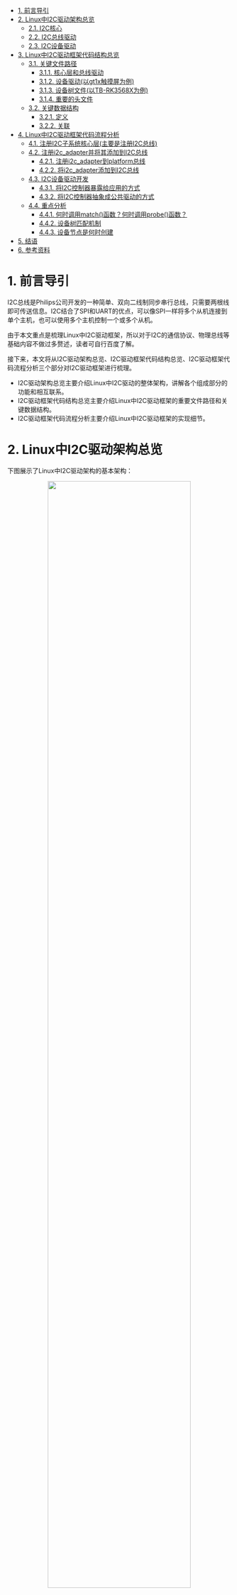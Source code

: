 - [1. 前言导引](#1-前言导引)
- [2. Linux中I2C驱动架构总览](#2-linux中i2c驱动架构总览)
	- [2.1. I2C核心](#21-i2c核心)
	- [2.2. I2C总线驱动](#22-i2c总线驱动)
	- [2.3. I2C设备驱动](#23-i2c设备驱动)
- [3. Linux中I2C驱动框架代码结构总览](#3-linux中i2c驱动框架代码结构总览)
	- [3.1. 关键文件路径](#31-关键文件路径)
		- [3.1.1. 核心层和总线驱动](#311-核心层和总线驱动)
		- [3.1.2. 设备驱动(以gt1x触摸屏为例)](#312-设备驱动以gt1x触摸屏为例)
		- [3.1.3. 设备树文件(以TB-RK3568X为例)](#313-设备树文件以tb-rk3568x为例)
		- [3.1.4. 重要的头文件](#314-重要的头文件)
	- [3.2. 关键数据结构](#32-关键数据结构)
		- [3.2.1. 定义](#321-定义)
		- [3.2.2. 关联](#322-关联)
- [4. Linux中I2C驱动框架代码流程分析](#4-linux中i2c驱动框架代码流程分析)
	- [4.1. 注册I2C子系统核心层(主要是注册I2C总线)](#41-注册i2c子系统核心层主要是注册i2c总线)
	- [4.2. 注册i2c_adapter并将其添加到I2C总线](#42-注册i2c_adapter并将其添加到i2c总线)
		- [4.2.1. 注册i2c_adapter到platform总线](#421-注册i2c_adapter到platform总线)
		- [4.2.2. 将i2c_adapter添加到I2C总线](#422-将i2c_adapter添加到i2c总线)
	- [4.3. I2C设备驱动开发](#43-i2c设备驱动开发)
		- [4.3.1. 将I2C控制器暴露给应用的方式](#431-将i2c控制器暴露给应用的方式)
		- [4.3.2. 将I2C控制器抽象成公共驱动的方式](#432-将i2c控制器抽象成公共驱动的方式)
	- [4.4. 重点分析](#44-重点分析)
		- [4.4.1. 何时调用match()函数？何时调用probe()函数？](#441-何时调用match函数何时调用probe函数)
		- [4.4.2. 设备树匹配机制](#442-设备树匹配机制)
		- [4.4.3. 设备节点是何时创建](#443-设备节点是何时创建)
- [5. 结语](#5-结语)
- [6. 参考资料](#6-参考资料)
<div STYLE="page-break-after: always;"></div>

# 1. 前言导引

I2C总线是Philips公司开发的一种简单、双向二线制同步串行总线，只需要两根线即可传送信息。I2C结合了SPI和UART的优点，可以像SPI一样将多个从机连接到单个主机，也可以使用多个主机控制一个或多个从机。

由于本文重点是梳理Linux中I2C驱动框架，所以对于I2C的通信协议、物理总线等基础内容不做过多赘述，读者可自行百度了解。

接下来，本文将从I2C驱动架构总览、I2C驱动框架代码结构总览、I2C驱动框架代码流程分析三个部分对I2C驱动框架进行梳理。

- I2C驱动架构总览主要介绍Linux中I2C驱动的整体架构，讲解各个组成部分的功能和相互联系。
- I2C驱动框架代码结构总览主要介绍Linux中I2C驱动框架的重要文件路径和关键数据结构。
- I2C驱动框架代码流程分析主要介绍Linux中I2C驱动框架的实现细节。

<div STYLE="page-break-after: always;"></div>

# 2. Linux中I2C驱动架构总览

下图展示了Linux中I2C驱动架构的基本架构：

<center>
<img src="https://github.com/zjn-astonishe/Linux_Share/blob/master/Image/image/Linux%E8%AE%BE%E5%A4%87%E9%A9%B1%E5%8A%A8%E5%BC%80%E5%8F%91%E8%AF%A6%E8%A7%A3/Linux%E5%86%85%E6%A0%B8%E9%87%8CI2C%E5%AD%90%E7%B3%BB%E7%BB%9F%E8%BD%AF%E4%BB%B6%E6%A1%86%E6%9E%B6%E5%9B%BE.png?raw=true" width="80%" />
</center>

对于南向开发而言，只需关注架构的内核空间部分。在《Linux设备驱动开发详解》一书第15章《Linux I2C核心、总线与设备驱动》中，将Linux内核里的I2C子系统分为核心、总线驱动和设备驱动三部分。

## 2.1. I2C核心

I2C核心提供了I2C总线驱动和I2C设备驱动注册和注销的方法，I2C通信方法上层的与具体适配器无关的代码，以及探测设备、检测设备地址的上层代码。I2C总线驱动和设备驱动之间依赖于I2C核心作为纽带。

## 2.2. I2C总线驱动

I2C总线驱动是对SoC中I2C控制器的软件实现(i2c_algorithm)。提供I2C控制器与从设备间完成数据通信的能力(i2c_adapter)。对应软件架构图中硬件抽象层部分和硬件实现控制层。

## 2.3. I2C设备驱动

I2C设备驱动(客户驱动)是对I2C从设备的软件实现。对应软件架构图中的驱动层。

<div STYLE="page-break-after: always;"></div>

# 3. Linux中I2C驱动框架代码结构总览

## 3.1. 关键文件路径
### 3.1.1. 核心层和总线驱动

<pre>
~/Documents/OpenHarmony/out/kernel/src_tmp/linux-5.10/drivers/i2c/
├── algos               // i2c_algorithm相关，通信算法
├── busses              // i2c_adapter相关，已经编写好的各种向i2c核心层注册的适配器，与I2C总线驱动相关
├── muxes
├── i2c-boardinfo.c     // i2c静态声明i2c设备的文件，设备树出现后已经不太使用。
├── i2c-core-acpi.c     // 以下i2c-core-*.c对应老版本的i2c-core.c，对应I2C核心，由内核开发者实现的，与硬件无关的代码。主要为其他各部分提供操作接口，在其内部通过结构体里面的函数指针调用硬件相关信息，即结构体里面函数指针的函数在设备加载的时候初始化。
├── i2c-core-base.c
├── i2c-core.h
├── i2c-core-of.c
├── i2c-core-slave.c
├── i2c-core-smbus.c
├── i2c-dev.c           // 为i2c_adapter实现了设备文件功能，只是提供了通用的read()、write()和ioctl()等接口，供应用层直接控制I2C控制器访问I2C设备的存储空间或寄存器。
├── i2c-mux.c
├── i2c-slave-eeprom.c
├── i2c-slave-testunit.c
├── i2c-smbus.c         // 实现smbus协议的扩展文件
├── i2c-stub.c
├── Kconfig
└── Makefile
</pre>

### 3.1.2. 设备驱动(以gt1x触摸屏为例)
<pre>
~/Documents/OpenHarmony/out/kernel/src_tmp/linux-5.10/drivers/input/touchscreen/gt1x/
├── gt1x.c              // gt1x触摸屏设备驱动主要代码位置
├── gt1x_cfg.h
├── gt1x_extents.c
├── gt1x_firmware.h
├── gt1x_generic.c      // gt1x触摸屏设备驱动主要代码位置
├── gt1x_generic.h
├── gt1x.h
├── gt1x_tools.c
├── gt1x_update.c
├── GT5688_Config_20170713_1080_1920.cfg
└── Makefile
</pre>

### 3.1.3. 设备树文件(以TB-RK3568X为例)

<pre>
~/Documents/OpenHarmony/out/kernel/src_tmp/linux-5.10/arch/arm64/boot/dts/rockchip/
├── ...
├── rk3568-toybrick-x0-linux.dts
├── rk3568.dtsi
├── rk3568-linux.dtsi
├── rk3568-toybrick-mipi-tx0-beiqicloud.dtsi
├── ...
</pre>

### 3.1.4. 重要的头文件

<pre>
~/Documents/OpenHarmony/out/kernel/src_tmp/linux-5.10/include/linux/
├── ...
├── device.h
├── ...
├── i2c.h
├── of.h
├── of_device.h
├── ...
</pre>

## 3.2. 关键数据结构

### 3.2.1. 定义

数据结构|文件路径|描述
:-:|:-:|:-:|
`i2c_adapter`|`/drivers/i2c/busses/i2c-core-base.c`|用于识别物理I2Cs总线以及访问该总线所需的访问算法
`i2c_algorithm`|`/include/linux/i2c.h`|I2C通信方法
`i2c_msg`|`/usr/include/linux/i2c.h`|i2c_algorithm中通信函数的基本单位
`i2c_driver`|`/include/linux/i2c.h`|I2C设备驱动
`i2c_client`|`/include/linux/i2c.h`|I2C从机设备
`i2c_bus_type`|`/drivers/i2c/i2c-core-base.c`|I2C总线


### 3.2.2. 关联

下图解释了上述结构体之间的关联。在I2C设备驱动注册的过程中，会调用i2c_driver的匹配函数`match()`与i2c_client(在i2c_adapter注册过程中解析设备树信息生成)进行匹配，匹配成功则调用`probe()`函数完成驱动注册的收尾工作。设备驱动可通过i2c_adapter中提供的i2c_algorithm，构造i2c_msg与I2C设备通信，完成控制操作。

<center>
<img src="https://github.com/zjn-astonishe/Linux_Share/blob/master/Image/image/Linux%E8%AE%BE%E5%A4%87%E9%A9%B1%E5%8A%A8%E5%BC%80%E5%8F%91%E8%AF%A6%E8%A7%A3/%E5%85%B3%E9%94%AE%E6%95%B0%E6%8D%AE%E7%BB%93%E6%9E%84%E4%B9%8B%E9%97%B4%E5%85%B3%E8%81%94.png?raw=true" width="40%" />
</center>

<div STYLE="page-break-after: always;"></div>

# 4. Linux中I2C驱动框架代码流程分析

<center>
<img src="https://github.com/zjn-astonishe/Linux_Share/blob/master/Image/image/Linux%E8%AE%BE%E5%A4%87%E9%A9%B1%E5%8A%A8%E5%BC%80%E5%8F%91%E8%AF%A6%E8%A7%A3/%E5%9B%BE%E7%89%872.png?raw=true" width="100%" />
</center>


每一个i2c_adapter对应一条实际的I2C总线。I2C总线上挂载着多个I2C设备实物，每个I2C设备对应一个i2c_client。一般来说，一个i2c_driver可以匹配多个i2c_client，而一个i2c_client只能匹配一个i2c_driver。i2c_driver会给每个I2C设备注册设备节点(以字符设备节点为例)，向用户层提供标准操作接口，如`write()/read()/ioctl()`。通过调用i2c_adapter提供的通信方法i2c_algorithm，完成对I2C设备的操作。

根据上图展示的I2C驱动框架可以总结出构建流程如下：

## 4.1. 注册I2C子系统核心层(主要是注册I2C总线)

如果要在系统启动时便能享受到I2C总线的相关服务，就需要调用`i2c_init()`函数。该函数通过`postcore_initcall(i2c_init)`被放置在内核中的`initcall2.init`段处，这和驱动开发中调用`module_init()`类似。于是，在内核启动时，系统调用`do_initcall()`函数，根据指针数组`initcall_levels[2]`找到`__initcall2_start`指针。由`vmlinux.lds.h`可知，该指针指向`initcall2.init`段的起始地址，系统依次取出段中的每个函数指针并执行，从而使得系统能享受到I2C总线的相关服务。同样，编译进内核的驱动程序都通过这种方式完成启动并提供服务，具体可以查询“Linux的initcall机制”进行了解。

```C
/* /drivers/i2c/i2c-core-base.c */
static int __init i2c_init(void)
{
	int retval;
	...
	retval = bus_register(&i2c_bus_type);       // 注册I2C总线，成功返回值为0
	if (retval)		// 如果注册失败
		return retval;
	...
	return 0;
...
}
```

`i2c_init()`函数中，最重要的便是调用`bus_register(&i2c_bus_type)`函数完成I2C总线的注册。

`i2c_bus_type`是一个`bus_type`结构体变量，它重载了`bus_type`结构体中的几个成员指针变量，其中最重要的是总线名称`.name`以及两个函数指针——`match()`和`probe()`。

```C
/* /drivers/i2c/i2c-core-base.c */
struct bus_type i2c_bus_type = {
	.name		= "i2c",
	.match		= i2c_device_match,         // 负责总线上的device和driver匹配
	.probe		= i2c_device_probe,         // 在匹配成功后会执行以完成注册的收尾工作
	.remove		= i2c_device_remove,
	.shutdown	= i2c_device_shutdown,
};
EXPORT_SYMBOL_GPL(i2c_bus_type);        // 模块导出，可供其他模块使用
```

当任何一个i2c_driver或者i2c_client注册到I2C总线时，I2C总线都会调用`i2c_device_match()`函数对i2c_driver和i2c_client进行匹配。

```C
/* /drivers/i2c/i2c-core-base.c */
static int i2c_device_match(struct device *dev, struct device_driver *drv)
{
	struct i2c_client	*client = i2c_verify_client(dev);
	struct i2c_driver	*driver;

	/* Attempt an OF style match */
	if (i2c_of_match_device(drv->of_match_table, client))
		return 1;

	/* Then ACPI style match */
	if (acpi_driver_match_device(dev, drv))
		return 1;

	driver = to_i2c_driver(drv);                    // 找到i2c_driver

	/* Finally an I2C match */
	if (i2c_match_id(driver->id_table, client))     // 用i2c_driver的id_table和device匹配。驱动名多个，但设备名只有一个，说明一个驱动可以对应多个设备(尤其是同一类型)
		return 1;

	return 0;
}
```

`i2c_device_match()`函数提供了三种匹配方式，它们执行顺序的先后代表了匹配优先级的高低。
- `i2c_of_match_device`是设备树的匹配方式，具有最高的优先级。
- `acpi_driver_match_device`是acpi(高级设置与电源管理)的匹配方式。
- `i2c_match_id`则是通过注册i2c_driver结构体变量时提供的id_table进行匹配。

如今设备树匹配方式已经成为主流，后文将对其进行重点介绍。而acpi匹配方式使用较少且较复杂，所以下面只简单了解一下在设备树匹配方式产生之前，主要采用的匹配方式`i2c_match_id`。

```C
const struct i2c_device_id *i2c_match_id(const struct i2c_device_id *id,
						const struct i2c_client *client)
{
	if (!(id && client))	// 要求设备和驱动的设备号表都非空
		return NULL;
	// 循环比对
	while (id->name[0]) {
		if (strcmp(client->name, id->name) == 0)
			return id;
		id++;
	}
	return NULL;
}
```

匹配成功后，I2C总线在后续会调用`i2c_device_probe()`函数完成相应注册的收尾工作。

除了被重载的几个成员指针变量，`bus_type`结构体中还有一个关键成员变量`*p`。通过I2C驱动框架图可以知道，I2C总线上分别存储了i2c_driver链和i2c_client链来实现对驱动和设备的管理。`*p`是一个`subsys_private`结构体变量，所包含的成员`klist_devices`和`klist_drivers`分别对应了i2c_client链和i2c_driver链，在`bus_register()`中调用`klist_init()`函数进行初始化。

```C
/* /include/linux/device/bus.h */
struct bus_type {
	const char		*name;
	...
	int (*match)(struct device *dev, struct device_driver *drv);
	int (*probe)(struct device *dev);
	int (*remove)(struct device *dev);
	void (*shutdown)(struct device *dev);
	...
	struct subsys_private *p;
	...
};
/* /drivers/base/base.h */
struct subsys_private {
	...
	struct klist klist_devices;		// i2c_client链(对于I2C总线来说)
	struct klist klist_drivers;		// i2c_driver链(对于I2C总线来说)
	...
};
/* /include/linux/device/bus.c */
int bus_register(struct bus_type *bus)
{
	...
	struct subsys_private *priv;
	...
	klist_init(&priv->klist_devices, klist_devices_get, klist_devices_put);		// 初始化i2c_client链
	klist_init(&priv->klist_drivers, NULL, NULL);	// 初始化i2c_driver链
	...
}
```

## 4.2. 注册i2c_adapter并将其添加到I2C总线

`i2c_adapter`在硬件上对应SoC的I2C控制器，在内核中被认为是一个设备，而其对应驱动即是总线驱动。它向接在I2C控制器上的I2C设备提供在I2C总线上通信的基础方法，通过操作SoC的I2C控制器相关的寄存器实现数据收发。

### 4.2.1. 注册i2c_adapter到platform总线

`i2c_adapter`一般通过两种方法注册：

- 一种做法是为I2C适配器创建一个platform设备注册到`platform_bus_type`总线上与I2C适配器的platform驱动匹配，在驱动的probe函数中向I2C总线添加`i2c_adapter`和提供`i2c_algorithm`通信方法。
- 另一种做法是I2C适配器作为pci设备注册到PCI总线上与I2C适配器的pci驱动匹配，在驱动的probe函数中向i2c_bus_type添加`i2c_adapter`和提供`i2c_algorithm`通信方法。

以TB-RK3568X为例，RK平台采用的是第一种方法。总线驱动的文件存储在路径`/drivers/i2c/busses`中，RK平台的总线驱动文件为`i2c-rk3x.c`。

结合4.1可知，编译进内核的驱动程序要在系统启动后为系统提供服务，则需事先将`init()`函数加入到内核的特定段中。驱动程序对应的`init()`函数是`module_init()`，对应放置的位置是内核中的`initcall6.init`段(据此，也可知内核是先注册总线，后注册驱动)。

为了提高代码的重用性，消除多余的样板文件。当module_init和module_exit都不做任何特殊操作时，调用宏定义函数 `module_platform_driver` 替换 `module_init` 和 `module_exit` (实际还要调用一次宏定义函数 `module_driver` 才能完成替换)。

```C
/* /include/linux/platform_device.h */
#define module_platform_driver(__platform_driver) \

    module_driver(__platform_driver, platform_driver_register, \
            platform_driver_unregister)
			
/* /include/linux/device/driver.h */
/**
 * @__driver: driver name
 * @__register: register function for this driver type
 * @__unregister: unregister function for this driver type
 * @...: Additional arguments to be passed to __register and __unregister.
 */
#define module_driver(__driver, __register, __unregister, ...) \
static int __init __driver##_init(void) \
{ \

    return __register(&(__driver) , ##__VA_ARGS__); \

} \
module_init(__driver##_init); \
static void __exit __driver##_exit(void) \
{ \

    __unregister(&(__driver) , ##__VA_ARGS__); \

} \
module_exit(__driver##_exit); 

/* /drivers/i2c/busses/i2c-rk3x.c */
module_platform_driver(rk3x_i2c_driver);	// 注册i2c_adapter的platform_driver
```

`rk3x_i2c_driver`是一个`platform_driver`类型的结构体变量，重载了`*driver`结构体的部分变量(最重要的是匹配表`of_match_table`)和两个函数指针`probe()`和`remove()`。

```C
/* /drivers/i2c/busses/i2c-rk3x.c */
static struct platform_driver rk3x_i2c_driver = {
	.probe   = rk3x_i2c_probe,
	.remove  = rk3x_i2c_remove,
	.driver  = {
		.name  = "rk3x-i2c",
		.of_match_table = rk3x_i2c_match,
		.pm = &rk3x_i2c_pm_ops,
	},
};
```

`module_init()`调用`platform_driver_register(rk3x_i2c_driver)`向platform总线注册总线驱动。后续流程匹配和调用收尾工作与I2C总线类似，就不做赘述。

```C
/* /drivers/i2c/busses/i2c-rk3x.c */
/**
 * @param pdev: 即i2c_adapter，相当于是挂载在platform总线上的platform_device。
 */
static int rk3x_i2c_probe(struct platform_device *pdev)
{
    struct device_node *np = pdev->dev.of_node;	// i2c_adapter对应的设备节点
    const struct of_device_id *match;	// 匹配表
    struct rk3x_i2c *i2c;	// 声明一个rk3x_i2c的适配器结构体，是i2c_adapter的进一步封装，相当于面向对象中的继承
    ...
    /**
     * 采用devm_kzalloc与kzalloc相比，优点在于不用考虑释放问题，由内核完成内存回收工作
     * devm_kzalloc — Resource-managed kzalloc
     * @param pdev: 申请内存的目标设备
     * @param gftp: 申请内存的类型标志，标识内存分配器将要采取的行为。其中GFP_KERNEL最常用，五内存可用时可引起休眠。
     * @return: 成功返回首地址，失败返回NULL
     * 为适配器结构体申请内存，为后续实例化完成基础工作。
     */
    i2c = devm_kzalloc(&pdev->dev, sizeof(struct rk3x_i2c), GFP_KERNEL); 
    if (!i2c)	// 申请失败
        return -ENOMEM; 
	...
    // i2c_adapter部分成员初始化
    // 名字
    strlcpy(i2c->adap.name, "rk3x-i2c", sizeof(i2c->adap.name));
    // 拥有者
    i2c->adap.owner = THIS_MODULE;
    // 通信方法
    i2c->adap.algo = &rk3x_i2c_algorithm;
    i2c->adap.algo_data = i2c;
    i2c->adap.retries = 3;
    i2c->adap.dev.of_node = np;		
    i2c->adap.dev.parent = &pdev->dev;
    i2c->dev = &pdev->dev;
	...
    // 向I2C总线添加i2c_adapter，重点
    ret = i2c_add_adapter(&i2c->adap);
    if (ret < 0)
        goto err_clk_notifier;
    return 0;
	...
}
```

阅读注册收尾时被调用的`rk3x_i2c_probe()`函数源码可以知道，该函数负责将i2c_adapter和platform_device联系起来。并在对i2c_adapter各项参数进行配置后，将i2c_adapter添加到I2C总线。

参数配置中比较重要的是`rk3x_i2c_algorithm`，因为每家芯片厂商SoC内部的I2C控制器是不一样的，所以 `i2c_algorithm` 中直接涉及硬件层面上的代码都是由芯片商提供。例如：对I2C控制器的寄存器操作。 `i2c_algorithm` 提供的通信函数控制适配器产生特定的访问信号，虽然不同的I2C总线控制器被抽象成不同的 `i2c_adapter` ，但是如果操作方式相同，则可以共享同一个 `i2c_algorithm` 。

```C
/* /drivers/i2c/busses/i2c-rk3x.c */
static const struct i2c_algorithm rk3x_i2c_algorithm = {
    .master_xfer		= rk3x_i2c_xfer,            // 通信方法，如果不支持I2C访问，则为NULL
    .master_xfer_atomic	= rk3x_i2c_xfer_polling,            // 通信方法，在atomic context环境下使用。比如在关机之前、所有中断都关闭的情况下，用来访问电源管理芯片
    .functionality		= rk3x_i2c_func,            // 检测通信方法支持的功能或协议，设备驱动一般会调用这个回调来确认适配器支持的协议类型
}; 
```

### 4.2.2. 将i2c_adapter添加到I2C总线

4.2.1末尾提到：在`rk3x_i2c_probe()`的最后，调用了I2C核心层为总线驱动开放的添加适配器至I2C总线的接口函数`i2c_add_adapter()`。该函数的主要作用有两个：
- 将对应的I2C总线的id分配给i2c_adapter。因为一个Soc内部通常会有多个I2C控制器，而所有I2C控制器实际都公用同一份总线驱动代码。
- 解析由i2c_adapter控制的每一个从设备，并构建出i2c_client。设备驱动加载运行需要i2c_client才能继续。

```C
/* /drivers/i2c/i2c-core-base.c */
/**
 * i2c_add_adapter - declare i2c adapter, use dynamic bus number
 * @adapter: the adapter to add
 * Context: can sleep
 *
 * This routine is used to declare an I2C adapter when its bus number
 * doesn't matter or when its bus number is specified by an dt alias.
 * Examples of bases when the bus number doesn't matter: I2C adapters
 * dynamically added by USB links or PCI plugin cards.
 *
 * When this returns zero, a new bus number was allocated and stored
 * in adap->nr, and the specified adapter became available for clients.
 * Otherwise, a negative errno value is returned.
 */
int i2c_add_adapter(struct i2c_adapter *adapter)
{
	struct device *dev = &adapter->dev;
	int id;
    // 对于在设备树定义的i2c适配器，则通过设备树获得总线号(在rk3x_i2c_probe中赋值dev->of_node)
	if (dev->of_node) {
        // 获得总线号，因为总线驱动可以兼容多个同一平台的I2C控制器，一般会在dts里指定。
		id = of_alias_get_id(dev->of_node, "i2c");
        // 如果找到I2C总线号则直接注册
		if (id >= 0) {
			adapter->nr = id;
			return __i2c_add_numbered_adapter(adapter);	// 添加已明确总线号的I2C适配器
		}
	}
	mutex_lock(&core_lock);
    // 为i2c_adapter绑定动态总线号(从i2c_adapter_idr中申请一个可用的总线号)
	id = idr_alloc(&i2c_adapter_idr, adapter,
		       __i2c_first_dynamic_bus_num, 0, GFP_KERNEL);
	mutex_unlock(&core_lock);
	if (WARN(id < 0, "couldn't get idr"))
		return id;
	adapter->nr = id;
	return i2c_register_adapter(adapter);	// 在I2C总线上注册i2c_adapter
}
```

在设备树中有一个叫做aliases的节点，在Linux内核启动的时候，会按如下流程解析这个节点，将节点内的信息加入到全局`aliases_lookup`链表中。
<pre>
start_kernel
	--> setup_arch
		--> unflatten_device_tree
			--> of_alias_scan
				--> of_alias_add
</pre>

`i2c_add_adapter()`提供了两种为i2c_adapter分配id的方法。对于在设备树定义的i2c_adapter，调用`of_alias_get_id()`遍历`aliases_lookup`链表获得明确的I2C总线号，并调用`__i2c_add_numbered_adapter()`函数添加i2c_adapter。否则，从i2c_adapter_idr中申请一个可用的总线号供i2c_adapter添加。

```C
/* /drivers/of/base.c */
int of_alias_get_id(struct device_node *np, const char *stem)
{
	struct alias_prop *app;
	int id = -ENODEV;
	mutex_lock(&of_mutex);
    // 遍历链表aliases_lookup(成员为alias_prop)，逐一对比字符串stem。
	list_for_each_entry(app, &aliases_lookup, link) {
        // 过滤掉dtsi中aliases节点内的非I2C节点
		if (strcmp(app->stem, stem) != 0)
			continue;
        // 如果字符串匹配且找到对应的device_node，则说明获得ID
		if (np == app->np) {
			id = app->id;
			break;
		}
	}
	mutex_unlock(&of_mutex);
	return id;
}
```

无论i2c_adapter是如何获得id的，其最终都是调用`i2c_register_adapter`在I2C总线上注册i2c_adapter。

```C
/* /drivers/i2c/i2c-core-base.c */
static int i2c_register_adapter(struct i2c_adapter *adap)
{
	...
	/* 如果adapter没有name和algo算法，则无法注册 */
	if (WARN(!adap->name[0], "i2c adapter has no name"))
		goto out_list;
	if (!adap->algo) {
		pr_err("adapter '%s': no algo supplied!\n", adap->name);
		goto out_list;
	}
	...
	// 注册到I2C总线
	dev_set_name(&adap->dev, "i2c-%d", adap->nr);
	adap->dev.bus = &i2c_bus_type;
	adap->dev.type = &i2c_adapter_type;

	res = device_register(&adap->dev);	// 将adapter设备添加到I2C总线，生成i2c_client。
	if (res) {
		pr_err("adapter '%s': can't register device (%d)\n", adap->name, res);
		goto out_list;
	}
	...
	/* create pre-declared device nodes */
    // 构建从设备的软件抽象i2c_client，并与adapter建立联系
	of_i2c_register_devices(adap);
	...
	if (adap->nr < __i2c_first_dynamic_bus_num)
		i2c_scan_static_board_info(adap);
	/* Notify drivers */
	mutex_lock(&core_lock);
	bus_for_each_drv(&i2c_bus_type, NULL, adap, __process_new_adapter);		// 匹配机制。遍历整个driver链表，进行i2c_client与i2c_driver的匹配工作
	mutex_unlock(&core_lock);
	return 0;
	...
out_list:
	...
}
```

`i2c_register_adapter()`函数最重要的作用是解析由i2c_adapter控制的每一个从设备，并构建出i2c_client。进而完成i2c_driver和i2c_client的匹配。前者由函数`of_i2c_register_devices()`负责，后者依靠函数`bus_for_each_drv()`实现。

```C
/* /drivers/i2c/i2c-core-of.c */
void of_i2c_register_devices(struct i2c_adapter *adap)
{
	struct device_node *bus, *node;
    // 构建i2c_client
	struct i2c_client *client;
	/* Only register child devices if the adapter has a node pointer set */
	if (!adap->dev.of_node)
		return;
	dev_dbg(&adap->dev, "of_i2c: walking child nodes\n");
    // 查找设备树节点中名称有直接描述I2C总线的节点，缩小查找范围
	bus = of_get_child_by_name(adap->dev.of_node, "i2c-bus");
    // 没找到则从头开始遍历
	if (!bus)
		bus = of_node_get(adap->dev.of_node);
    // 遍历每一个子节点，调用of_i2c_register_device解析设备树节点内容并注册为i2c_client
	for_each_available_child_of_node(bus, node) {
		if (of_node_test_and_set_flag(node, OF_POPULATED))
			continue;

		client = of_i2c_register_device(adap, node);
		if (IS_ERR(client)) {
			dev_err(&adap->dev,
				 "Failed to create I2C device for %pOF\n",
				 node);
			of_node_clear_flag(node, OF_POPULATED);
		}
	}
	of_node_put(bus);
}
```

```C
/* /drivers/i2c/i2c-core-of.c */
static struct i2c_client *of_i2c_register_device(struct i2c_adapter *adap, 
						 						 struct device_node *node)
{
	struct i2c_client *client;
	struct i2c_board_info info;
	int ret;
	dev_dbg(&adap->dev, "of_i2c: register %pOF\n", node);
	ret = of_i2c_get_board_info(&adap->dev, node, &info);
	if (ret)
		return ERR_PTR(ret);
	client = i2c_new_client_device(adap, &info);
	if (IS_ERR(client))
		dev_err(&adap->dev, "of_i2c: Failure registering %pOF\n", node);
	return client;
}
```

在构建i2c_client的过程中，需要读取设备树信息赋值给对应的i2c_device。这个操作由`of_i2c_get_board_info()`函数完成。例如：调用`of_modalias_node()`函数获得`client->name`。

```C
/* /drivers/i2c/i2c-core-of.c */
int of_i2c_get_board_info(struct device *dev, struct device_node *node,
			  			  struct i2c_board_info *info)
{
	u32 addr;
	int ret;
	memset(info, 0, sizeof(*info));
	if (of_modalias_node(node, info->type, sizeof(info->type)) < 0) {
		dev_err(dev, "of_i2c: modalias failure on %pOF\n", node);
		return -EINVAL;
	}
		ret = of_property_read_u32(node, "reg", &addr); // 对应设备树中的<reg>标签
	if (ret) {
		dev_err(dev, "of_i2c: invalid reg on %pOF\n", node);
		return ret;
	}
	if (addr & I2C_TEN_BIT_ADDRESS) {
		addr &= ~I2C_TEN_BIT_ADDRESS;
		info->flags |= I2C_CLIENT_TEN;
	}
	if (addr & I2C_OWN_SLAVE_ADDRESS) {
		addr &= ~I2C_OWN_SLAVE_ADDRESS;
		info->flags |= I2C_CLIENT_SLAVE;
	}
	info->addr = addr;
	info->of_node = node;
	info->fwnode = of_fwnode_handle(node);
	if (of_property_read_bool(node, "host-notify"))
		info->flags |= I2C_CLIENT_HOST_NOTIFY;
	if (of_get_property(node, "wakeup-source", NULL))
		info->flags |= I2C_CLIENT_WAKE;
	return 0;
}
```

```C
/* /drivers/of/base.c */
int of_modalias_node(struct device_node *node, char *modalias, int len)
{
	const char *compatible, *p;
	int cplen;

	compatible = of_get_property(node, "compatible", &cplen);	// 查找"compatible"属性
	if (!compatible || strlen(compatible) > cplen)
		return -ENODEV;
	p = strchr(compatible, ',');	// 定位，"manufacturer, model"
	strlcpy(modalias, p ? p + 1 : compatible, len);
	return 0;
}
```

最终由`i2c_new_client_device()`函数调用的`i2c_new_client_device()`根据获得的`info`完成i2c_client的构建。

```C
/* /drivers/i2c/i2c-core-base.c */
struct i2c_client *i2c_new_client_device(struct i2c_adapter *adap, 
										 struct i2c_board_info const *info)
{
	struct i2c_client	*client;
	int			status;
	client = kzalloc(sizeof *client, GFP_KERNEL);	// 分配内核空间
	if (!client)
		return ERR_PTR(-ENOMEM);
	// 配置client的基本信息
	client->adapter = adap;
	client->dev.platform_data = info->platform_data;
	client->flags = info->flags;
	client->addr = info->addr		// 对应设备树中的<reg>标签
	client->init_irq = info->irq;
	if (!client->init_irq)
		client->init_irq = i2c_dev_irq_from_resources(info->resources,
							 						  info->num_resources);
	strlcpy(client->name, info->type, sizeof(client->name));
	status = i2c_check_addr_validity(client->addr, client->flags);
	if (status) {
		dev_err(&adap->dev, "Invalid %d-bit I2C address 0x%02hx\n",
				client->flags & I2C_CLIENT_TEN ? 10 : 7, client->addr);
		goto out_err_silent;
	}
	/* Check for address business */
	status = i2c_check_addr_ex(adap, i2c_encode_flags_to_addr(client));
	if (status)
		dev_err(&adap->dev,
				"%d i2c clients have been registered at 0x%02x",
				status, client->addr);
	client->dev.parent = &client->adapter->dev;
	client->dev.bus = &i2c_bus_type;
	client->dev.type = &i2c_client_type;
	client->dev.of_node = of_node_get(info->of_node);
	client->dev.fwnode = info->fwnode;
	i2c_dev_set_name(adap, client, info, status);
	if (info->properties) {
		status = device_add_properties(&client->dev, info->properties);
		if (status) {
			dev_err(&adap->dev,
					"Failed to add properties to client %s: %d\n",
					client->name, status);
			goto out_err_put_of_node;
		}
	}
	status = device_register(&client->dev);
	if (status)
		goto out_free_props;
	dev_dbg(&adap->dev, "client [%s] registered with bus id %s\n",
			client->name, dev_name(&client->dev));
	return client;
out_free_props:
	...
out_err_put_of_node:
	...
out_err_silent:
	...

}
```

## 4.3. I2C设备驱动开发

完成I2C总线注册和i2c_adapter的注册后，就可以进行I2C设备驱动的开发了。由I2C驱动框架图可知，实现I2C设备驱动通常有两条路径：

### 4.3.1. 将I2C控制器暴露给应用的方式

该方式采用标准的 `file_operations` 字符设备的形式，将 `i2c_adapter` 设备化，在`/dev`目录下创建`i2c-n(n=0, 1, 2...)`设备节点。所实现的驱动可看作是一种" `i2c_driver` 成员函数 + 字符设备驱动"的虚拟驱动，需要由应用层通过 `read()` 、 `write()` 函数根据芯片手册直接对I2C控制器进行配置时序等操作，以实现对从设备的控制。这种方式是把对硬件的具体操作放在应用层去实现，适合用来快速测试一款I2C设备的功能，或者在 `i2c_driver` 工作不正常的时候排查具体是设备驱动工作问题还是主机驱动工作问题。并不能作为主流的开发方式。

驱动开发流程中的初始化、注册等准备流程工作和上文描述原理相同，不再赘述。

```C
/* //drivers/i2c/i2c-dev.c */
//设备节点的操作方法
static const struct file_operations i2cdev_fops = {
	.owner		= THIS_MODULE,
	.llseek		= no_llseek,
	.read		= i2cdev_read,
	.write		= i2cdev_write,
	.unlocked_ioctl	= i2cdev_ioctl,
	.open		= i2cdev_open,
	.release	= i2cdev_release,
};
//I2C驱动
static struct i2c_driver i2cdev_driver = {
	.driver = {
		.name	= "dev_driver",
	},
	.attach_adapter	= i2cdev_attach_adapter,
	.detach_adapter	= i2cdev_detach_adapter,
};
#define I2C_MAJOR	89		/* Device major number		*/
static int __init i2c_dev_init(void)
{
	int res;

	printk(KERN_INFO "i2c /dev entries driver\n");

	//注册设备号是89，次设备号范围是0-255、文件操作集合是i2cdev_fops的字符设备
	res = register_chrdev(I2C_MAJOR, "i2c", &i2cdev_fops);
	if (res)
		goto out;

	//注册名字是i2c-dev的设备类
	i2c_dev_class = class_create(THIS_MODULE, "i2c-dev");
	if (IS_ERR(i2c_dev_class)) {
		res = PTR_ERR(i2c_dev_class);
		goto out_unreg_chrdev;
	}

	//注册i2c适配器设备驱动i2cdev_driver，将来内核注册的每个I2C适配器都会被该驱动以设备节点的方式暴露给应用，在"/sys/class/i2c-dev"目录下可以看到。
	res = i2c_add_driver(&i2cdev_driver);
	if (res)
		goto out_unreg_class;

	return 0;
out_unreg_class:
	class_destroy(i2c_dev_class);
out_unreg_chrdev:
	unregister_chrdev(I2C_MAJOR, "i2c");
out:
	printk(KERN_ERR "%s: Driver Initialisation failed\n", __FILE__);
	return res;
}
```

完成i2c设备驱动的注册后，就可以通过`i2cdev_fops`中提供的各项功能与I2C设备进行交互。


### 4.3.2. 将I2C控制器抽象成公共驱动的方式

该方式是把所有代码都放在驱动层实现，直接向应用层提供最终结果，即应用层甚至可以不知道I2C的存在。例如电容式触摸屏驱动直接向应用层提供 `/dev/input/eventn` 的操作接口，接收上报到应用层的输入事件。而不需要直到具体是怎么上报的，甚至应用层不知道触摸屏是使用I2C总线和主机进行数据交互的。

以汇顶科技的gt1x型电容式触摸屏为例，电容触摸屏通过I2C总线与SoC进行通信，利用其自带的触摸IC完成坐标计算后通过I2C将坐标信息传输给SoC，坐标的计算过程不需要SoC的参与。从这个角度上来说，电容触摸屏就是一个挂载到SoC上的I2C从设备。具体可阅读位于`/driver/input/touchscreen/gt1x/`的源码`gt1x.c`。

## 4.4. 重点分析

### 4.4.1. 何时调用match()函数？何时调用probe()函数？

要搞清楚`match()`和`probe()`函数是何时被何者所调用的，需对源码进行深入了解。根据文档描述，`probe()`函数执行于`match()`函数之后，且匹配触发的前提是要有i2c_driver或者i2c_client注册到I2C总线。所以尝试从i2c_driver的注册代码中寻找答案。

```C
/* /drivers/i2c/i2c-core-base.c */
int i2c_register_driver(struct module *owner, struct i2c_driver *driver)
{
	...
	driver->driver.bus = &i2c_bus_type;
	INIT_LIST_HEAD(&driver->clients);
	...
	/* When registration returns, the driver core
	 * will have called probe() for all matching-but-unbound devices.
	 */
	res = driver_register(&driver->driver);     // 实际注册位置
	if (res)
		return res;
    ...
}
```

注意到`i2c_register_driver`函数中实际是调用了`driver_register()`函数完成注册，并且根据注释描述，正是在`driver_register()`中完成了`match()`和`probe()`的工作。因此继续进入`driver_register()`函数中进行跟踪。

```C
/* /drivers/base/driver.c */
int driver_register(struct device_driver *drv)
{
	...
	ret = bus_add_driver(drv);              // 在总线上添加传递的驱动(将驱动添加到总线的驱动链表中)
	...
}
```

`driver_register()`函数中调用了`bus_add_driver()`函数，将驱动添加到总线上，继续深入直到找到有关`match`和`probe`的函数。

```C
/* /drivers/base/bus.c */
int bus_add_driver(struct device_driver *drv)
{
	...
	if (drv->bus->p->drivers_autoprobe)
    {
		error = driver_attach(drv);         // 跟踪driver_attach();
		if (error)
			goto out_unregister;
	}
	...
}
```
```C
/* /drivers/base/dd.c */
int driver_attach(struct device_driver *drv)
{
	return bus_for_each_dev(drv->bus, NULL, drv, __driver_attach);  // 实际是在调用__driver_attach();
}
```
```C
/* /drivers/base/bus.c */
int bus_for_each_dev(struct bus_type *bus, struct device *start,
		     		 void *data, int (*fn)(struct device *, void *))
{
	...
	klist_iter_init_node(&bus->p->klist_devices, &i,
			     (start ? &start->p->knode_bus : NULL));	// 	链表头开始遍历连接在总线上的设备链表
	while (!error && (dev = next_device(&i)))
		error = fn(dev, data);
	klist_iter_exit(&i);
	return error;
}
```
```C
/* /drivers/base/dd.c */
static int __driver_attach(struct device *dev, void *data)
{
	...
	ret = driver_match_device(drv, dev);        // 驱动和设备匹配
	if (ret == 0) {
		/* no match */
		return 0;
	} else if (ret == -EPROBE_DEFER) {
		dev_dbg(dev, "Device match requests probe deferral\n");
		driver_deferred_probe_add(dev);
	} else if (ret < 0) {
		dev_dbg(dev, "Bus failed to match device: %d\n", ret);
		return ret;
	} /* ret > 0 means positive match */

	......

    device_driver_attach(drv, dev);
	return 0;
}
```
```C
/* /drivers/base/base.h */ 
static inline int driver_match_device(struct device_driver *drv,
				      struct device *dev)
{
	return drv->bus->match ? drv->bus->match(dev, drv) : 1;
}
```

至此，可知是`driver_match_device`函数调用了I2C总线的`i2c_device_match()`函数完成对驱动和设备的匹配工作。而匹配完成后`probe()`的调用则还需跟踪进`device_driver_attach`函数分析。

```C
/* /drivers/base/dd.c */
int device_driver_attach(struct device_driver *drv, struct device *dev)
{
	int ret = 0;
	__device_driver_lock(dev, dev->parent);
	/*
	 * If device has been removed or someone has already successfully
	 * bound a driver before us just skip the driver probe call.
	 */
	if (!dev->p->dead && !dev->driver)
		ret = driver_probe_device(drv, dev);
	__device_driver_unlock(dev, dev->parent);
	return ret;
}
```
```C
/* /drivers/base/dd.c */
int driver_probe_device(struct device_driver *drv, struct device *dev)
{
    ...
	pm_runtime_barrier(dev);
	if (initcall_debug)
		ret = really_probe_debug(dev, drv);
	else
		ret = really_probe(dev, drv);
	...
}
```
在`really_probe()`函数中，调用了总线的`probe()`函数，以I2C为例就是`i2c_device_probe()`。
```C
/* /drivers/base/dd.c */
static int really_probe(struct device *dev, struct device_driver *drv)
{
	...
	if (dev->bus->probe) {
		ret = dev->bus->probe(dev);
		if (ret)
			goto probe_failed;
	} else if (drv->probe) {
		ret = drv->probe(dev);
		if (ret)
			goto probe_failed;
	}
    ...
}
```
`i2c_device_probe()`函数中，通过`driver->probe()`调用定义的i2c_driver的`probe()`函数。以gt1x型电容式触摸屏的驱动为例，则是`gt1x_ts_probe()`。
```C
/* /drivers/i2c/i2c-core-base.c */
static int i2c_device_probe(struct device *dev)
{
	...
	/*
	 * When there are no more users of probe(),
	 * rename probe_new to probe.
	 */
	if (driver->probe_new)
		status = driver->probe_new(client);
	else if (driver->probe)
		status = driver->probe(client,
				       i2c_match_id(driver->id_table, client));
	else
		status = -EINVAL;
	...
}

```

整体跟踪流程如下：

![](https://github.com/zjn-astonishe/Linux_Share/blob/master/Image/image/Linux%E8%AE%BE%E5%A4%87%E9%A9%B1%E5%8A%A8%E5%BC%80%E5%8F%91%E8%AF%A6%E8%A7%A3/.match()%E5%87%BD%E6%95%B0%E5%8C%B9%E9%85%8D%E6%9C%BA%E5%88%B6.png?raw=true)

### 4.4.2. 设备树匹配机制




### 4.4.3. 设备节点是何时创建



<div STYLE="page-break-after: always;"></div>
# 5. 结语

<div STYLE="page-break-after: always;"></div>
# 6. 参考资料
- Linux内核源码：`.../OpenHarmony/out/kernel/src_tmp/linux-5.10/`
- 《Linux设备驱动开发详解》
  - 第15章 《Linux I2C核心、总线与设备驱动》
  - 第18章 《ARM Linux 设备树》
- [i2c驱动移植流程](https://www.csdn.net/tags/MtjacgxsOTA2MzQtYmxvZwO0O0OO0O0O.html)
- [Linux驱动分析——I2C子系统](https://blog.csdn.net/fang_yang_wa/article/details/113344992)
- [linux驱动之I2C子系统](https://blog.csdn.net/weixin_45842280/article/details/120737457?spm=1001.2101.3001.6650.2&utm_medium=distribute.pc_relevant.none-task-blog-2%7Edefault%7ECTRLIST%7ERate-2-120737457-blog-126225958.pc_relevant_multi_platform_whitelistv4&depth_1-utm_source=distribute.pc_relevant.none-task-blog-2%7Edefault%7ECTRLIST%7ERate-2-120737457-blog-126225958.pc_relevant_multi_platform_whitelistv4&utm_relevant_index=3)
- [基于RK3399的Linux驱动开发 -- I2C驱动框架](https://blog.csdn.net/qq_28515331/article/details/93196889?spm=1001.2101.3001.6650.3&utm_medium=distribute.pc_relevant.none-task-blog-2%7Edefault%7ECTRLIST%7ERate-3-93196889-blog-90739753.pc_relevant_aa&depth_1-utm_source=distribute.pc_relevant.none-task-blog-2%7Edefault%7ECTRLIST%7ERate-3-93196889-blog-90739753.pc_relevant_aa&utm_relevant_index=5)
- [Linux I2C驱动整理（以RK3399Pro+Kernel 4.4为例）](https://www.cnblogs.com/DF11G/p/16008437.html)
- [I2C适配器驱动及设备驱动代码详解](https://blog.csdn.net/weixin_42129680/article/details/113736259)
- [Linux驱动之I2C总线驱动开发](https://blog.csdn.net/cmh477660693/article/details/54577453)
- [linux内核I2C子系统详解——看这一篇就够了](https://blog.csdn.net/weixin_42031299/article/details/125610751?spm=1001.2101.3001.6650.1&utm_medium=distribute.pc_relevant.none-task-blog-2%7Edefault%7ECTRLIST%7ERate-1-125610751-blog-113344992.pc_relevant_multi_platform_featuressortv2dupreplace&depth_1-utm_source=distribute.pc_relevant.none-task-blog-2%7Edefault%7ECTRLIST%7ERate-1-125610751-blog-113344992.pc_relevant_multi_platform_featuressortv2dupreplace&utm_relevant_index=2)
- [I2C协议和驱动框架分析（二）](https://blog.csdn.net/weixin_43555423/article/details/90739753)
- [【linux iic子系统】i2c整体框图【精髓部分】（五）](https://blog.csdn.net/zz2633105/article/details/117384201)
- [Linux系统驱动之I2C_Adapter驱动框架讲解与编写](https://cloud.tencent.com/developer/article/1914836)
- [Input子系统-Touch Screen](https://blog.csdn.net/qq_40629752/article/details/107943500)
- [i2c的设备树和驱动是如何匹配以及何时调用probe的](https://www.elecfans.com/d/1434120.html)
- [I2C子系统之适配器的设备接口分析(i2c-dev.c文件分析)](https://blog.csdn.net/weixin_42031299/article/details/125359621)
